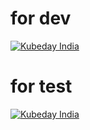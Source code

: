 # for dev 
[![Kubeday India](https://res.cloudinary.com/daosik5yi/image/upload/f_auto,q_auto/pntsnjpa1sxbc2d02q9n)](http://console.dev.initializ.ai/create-app/?clone=https://github.com/initializ-templates/sample-golang&repo_name=sample-golang&description=this%20repo%20is%20made%20from%20initializ%20templates%20hurray🎆&private=false&github=true)
# for test 
[![Kubeday India](https://res.cloudinary.com/daosik5yi/image/upload/f_auto,q_auto/pntsnjpa1sxbc2d02q9n)](http://console.test.initializ.ai/create-app/?clone=https://github.com/initializ-templates/sample-golang&repo_name=sample-golang&description=this%20repo%20is%20made%20just%20for%20testing%20made%20from%20test%20env%20token&private=false&github=true)
